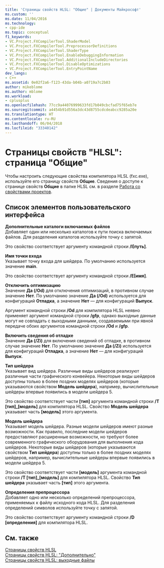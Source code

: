 ```yaml
---
title: 'Страницы свойств HLSL: "Общие" | Документы Майкрософт'
ms.custom: ''
ms.date: 11/04/2016
ms.technology:
- cpp-ide
ms.topic: conceptual
f1_keywords:
- VC.Project.FXCompilerTool.ShaderModel
- VC.Project.FXCompilerTool.PreprocessorDefinitions
- VC.Project.FXCompilerTool.ShaderType
- VC.Project.FXCompilerTool.EnableDebuggingInformation
- VC.Project.FXCompilerTool.AdditionalIncludeDirectories
- VC.Project.FXCompilerTool.DisableOptimizations
- VC.Project.FXCompilerTool.EntryPointName
dev_langs:
- C++
ms.assetid: 0e02f2a6-f123-43da-b04b-a0719a7c2b03
author: mikeblome
ms.author: mblome
ms.workload:
- cplusplus
ms.openlocfilehash: 77cc9a44076999633fd17b049cbcfad75f65eb7e
ms.sourcegitcommit: a4454b91d556a3dc43d8755cdcdeabcc9285a20e
ms.translationtype: HT
ms.contentlocale: ru-RU
ms.lasthandoff: 06/04/2018
ms.locfileid: "33340142"
---
```

# <a name="hlsl-property-pages-general"></a>Страницы свойств "HLSL": страница "Общие"
Чтобы настроить следующие свойства компилятора HLSL (fxc.exe), используйте его страницу свойств **Общие**. Сведения о доступе к странице свойств **Общие** в папке HLSL см. в разделе [Работа со свойствами проектов](../ide/working-with-project-properties.md).  
  
## <a name="uielement-list"></a>Список элементов пользовательского интерфейса  
 **Дополнительные каталоги включаемых файлов**  
 Добавляет один или несколько каталогов к пути поиска включаемых файлов. Для разделения каталогов используйте точку с запятой.  
  
 Это свойство соответствует аргументу командной строки **/I[путь]**.  
  
 **Имя точки входа**  
 Указывает точку входа для шейдера. По умолчанию используется значение **main**.  
  
 Это свойство соответствует аргументу командной строки **/E[имя]**.  
  
 **Отключить оптимизацию**  
 Значение **Да (/Od)** для отключения оптимизаций, в противном случае значение **Нет**. По умолчанию значение **Да (/Od)** используется для конфигураций **Отладка**, а значение **Нет** — для конфигураций **Выпуск**.  
  
 Аргумент командной строки **/Od** для компилятора HLSL неявно применяет аргумент командной строки **/gfp**, однако выходные данные могут не совпадать с выходными данными, создаваемыми при явной передаче обоих аргументов командной строки **/Od**  и **/gfp**.  
  
 **Включить сведения об отладке**  
 Значение **Да (/Zi)** для включения сведений об отладке, в противном случае значение **Нет**. По умолчанию значение **Да (/Zi)** используется для конфигураций **Отладка**, а значение **Нет** — для конфигураций **Выпуск**.  
  
 **Тип шейдера**  
 Указывает вид шейдера. Различные виды шейдеров реализуют различные части графического конвейера. Некоторые виды шейдеров доступны только в более поздних моделях шейдеров (которые указываются свойством **Модель шейдера**), например, вычислительные шейдеры впервые появились в модели шейдера 5.  
  
 Это свойство соответствует части **[тип]** аргумента командной строки **/T [тип]_[модель]** для компилятора HLSL. Свойство **Модель шейдера** указывает часть **[модель]** этого аргумента.  
  
 **Модель шейдера**  
 Указывает модель шейдера. Разные модели шейдеров имеют разные возможности. Как правило, последние модели шейдеров предоставляют расширенные возможности, но требуют более современного графического оборудования для выполнения кода шейдеров. Некоторые виды шейдеров (которые указываются свойством **Тип шейдера**) доступны только в более поздних моделях шейдеров, например, вычислительные шейдеры впервые появились в модели шейдера 5.  
  
 Это свойство соответствует части **[модель]** аргумента командной строки **/T [тип]_[модель]** для компилятора HLSL. Свойство **Тип шейдера** указывает часть **[тип]** этого аргумента.  
  
 **Определения препроцессора**  
 Добавляет одно или несколько определений препроцессора, применяемых к файлу исходного кода HLSL. Для разделения определений символов используйте точку с запятой.  
  
 Это свойство соответствует аргументу командной строки **/D [определения]** для компилятора HLSL.  
  
## <a name="see-also"></a>См. также  
 [Страницы свойств HLSL](../ide/hlsl-property-pages.md)   
 [Страницы свойств HLSL: "Дополнительно"](../ide/hlsl-property-pages-advanced.md)   
 [Страницы свойств HLSL: выходные файлы](../ide/hlsl-property-pages-output-files.md)